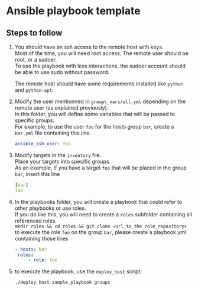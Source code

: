 Ansible playbook template
=========================

Steps to follow
---------------

1. You should have an ssh access to the remote host with keys.  
   Most of the time, you will need root access. The remote user should be root, or a sudoer.  
   To use the playbook with less interactions, the sudoer account should be able to use sudo without password.  

   The remote host should have some requirements installed like `python` and `python-apt`.

2. Modify the user mentionned in `group\_vars/all.yml` depending on the remote user (as explained previously).  
   In this folder, you will define some variables that will be passed to specific groups.  
   For example, to use the user `foo` for the hosts group `bar`, create a `bar.yml` file containing this line.  
   ```yaml
   ansible_ssh_user: foo
   ```

3. Modify targets in the `inventory` file.  
   Place your targets into specific groups.  
   As an example, if you have a target `foo` that will be placed in the group `bar`, insert this line  
   ```yaml
   [bar]  
   foo  
   ```

4. In the playbooks folder, you will create a playbook that could refer to other playbooks or use roles.  
   If you do like this, you will need to create a `roles` subfolder containing all referenced roles.  
   `mkdir roles && cd roles && git clone <url_to_the_role_repository>`  
   to execute the role `foo` on the group `bar`, please create a playbook.yml containing those lines  
   ```yaml
   - hosts: bar  
    roles:  
        - role: foo  
   ```

5. to execute the playbook, use the `deploy_host` script:  
   ```bash
   ./deploy_host sample_playbook groups   
   ```
